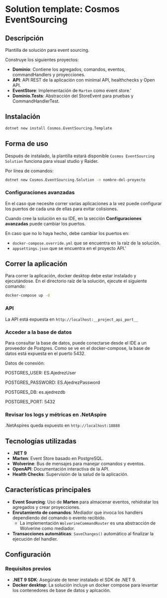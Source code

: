 # Solution template: Cosmos EventSourcing

## Descripción

Plantilla de solución para event sourcing.

Construye los siguientes proyectos:
- **Dominio**: Contiene los agregados, comandos, eventos, commandHandlers y proyecciones.
- **API**: API REST de la aplicación con minimal API, healthchecks y Open API.
- **EventStore**: Implementación de `Marten` como event store.'
- **Dominio.Tests**: Abstracción del StoreEvent para pruebas y CommandHandlerTest. 

## Instalación

```bash
dotnet new install Cosmos.EventSourcing.Template
```

## Forma de uso
Después de instalado, la plantilla estará disponible `Cosmos EventSourcing Solution` funciona para visual studio y Raider.

Por línea de comandos:
```bash
dotnet new Cosmos.EventSourcing.Solution -n nombre-del-proyecto
```
### Configuraciones avanzadas

En el caso que necesite correr varias aplicaciones a la vez puede configurar los puertos de cada una de ellas para evitar colisiones.

Cuando cree la solución en su IDE, en la sección **Configuraciones avanzadas** puede cambiar los puertos.

En caso que no lo haya hecho, debe cambiar los puertos en:
- `docker-compose.override.yml` que se encuentra en la raíz de la solución.
- `appsettings.json` que se encuentra en el proyecto API.'


## Correr la aplicación
Para correr la aplicación, docker desktop debe estar instalado y ejecutándose.
En el directorio raíz de la solución, ejecute el siguiente comando:

```bash
docker-compose up -d
```

### API

La API está expuesta en `http://localhost:__project_api_port__`

### Acceder a la base de datos
Para consultar la base de datos, puede conectarse desde el IDE a un proveedor de Postgres.
Como se ve en el docker-compose, la base de datos está expuesta en el puerto 5432.

Datos de conexión:

POSTGRES_USER: ES.AjedrezUser

POSTGRES_PASSWORD: ES.AjedrezPassword

POSTGRES_DB: es.ajedrezdb

POSTGRES_PORT: 5432

### Revisar los logs y métricas en .NetAspire

.NetAspires queda expuesto en `http://localhost:18888`
 
## Tecnologías utilizadas

- **.NET 9**
- **Marten**: Event Store basado en PostgreSQL.
- **Wolverine**: Bus de mensajes para manejar comandos y eventos.
- **OpenAPI**: Documentación interactiva de la API.
- **Health Checks**: Supervisión de la salud de la aplicación.

## Características principales

- **Event Sourcing**: Uso de **Marten** para almacenar eventos, rehidratar los agregados y crear proyecciones.
- **Enrutamiento de comandos**: Mediador que invoca los handlers dependiendo del comando o evento recibido. 
  - La implementación  `WolverineCommandRouter` es una abstracción de Wolverine como mediador.
- **Transacciones automáticas**: `SaveChanges()` automático al finalizar la ejecución del handler.


## Configuración

### Requisitos previos

- **.NET 9 SDK**: Asegúrate de tener instalado el SDK de .NET 9.
- **Docker desktop**: La solución incluye un docker compose para levantar los contenedores de base de datos y aplcación.

